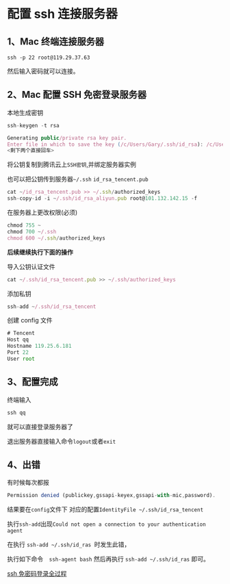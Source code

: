 # 配置 ssh 连接服务器

## 1、Mac 终端连接服务器

```
ssh -p 22 root@119.29.37.63
```

然后输入密码就可以连接。

## 2、Mac 配置 SSH 免密登录服务器

本地生成密钥

```js
ssh-keygen -t rsa
```

```js
Generating public/private rsa key pair.
Enter file in which to save the key (/c/Users/Gary/.ssh/id_rsa): /c/Users/Gary/.ssh/id_rsa_tencent
<剩下两个直接回车>
```

将公钥复制到腾讯云上`SSH密钥`,并绑定服务器实例

也可以把公钥传到服务器`~/.ssh` `id_rsa_tencent.pub`

```js
cat ~/id_rsa_tencent.pub >> ~/.ssh/authorized_keys
ssh-copy-id -i ~/.ssh/id_rsa_aliyun.pub root@101.132.142.15 -f
```

在服务器上更改权限(必须)

```js
chmod 755 ~
chmod 700 ~/.ssh
chmod 600 ~/.ssh/authorized_keys
```

**后续继续执行下面的操作**

导入公钥认证文件

```js
cat ~/.ssh/id_rsa_tencent.pub >> ~/.ssh/authorized_keys
```

添加私钥

```js
ssh-add ~/.ssh/id_rsa_tencent
```

创建 config 文件

```js
# Tencent
Host qq
Hostname 119.25.6.181
Port 22
User root
```

## 3、配置完成

终端输入

```js
ssh qq
```

就可以直接登录服务器了

退出服务器直接输入命令`logout`或者`exit`

## 4、出错

有时候每次都报

```js
Permission denied (publickey,gssapi-keyex,gssapi-with-mic,password).
```

结果要在`config`文件下 对应的配置`IdentityFile ~/.ssh/id_rsa_tencent`



执行`ssh-add`出现`Could not open a connection to your authentication agent`

在执行 `ssh-add ~/.ssh/id_ras `时发生此错，

执行如下命令　`ssh-agent bash`
然后再执行 `ssh-add ~/.ssh/id_ras` 即可。



[ssh 免密码登录全过程](https://developer.aliyun.com/article/709474)
